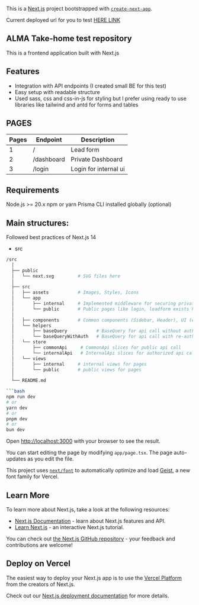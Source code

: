 This is a [Next.js](https://nextjs.org) project bootstrapped with [`create-next-app`](https://nextjs.org/docs/app/api-reference/cli/create-next-app).

Current deployed url for you to test [HERE LINK](https://nextjs.org)

## ALMA Take-home test repository

This is a frontend application built with Next.js

## Features
- Integration with API endpoints (I created small BE for this test)
- Easy setup with readable structure
- Used sass, css and css-in-js for styling but I prefer using ready to use libraries like tailwind and antd for forms and tables

## PAGES

| Pages  | Endpoint      | Description           |
|--------|---------------|-----------------------|
| 1      | /             | Lead form             |
| 2      | /dashboard    | Private Dashboard     |
| 3      | /login        | Login for internal ui |

## Requirements
Node.js >= 20.x
npm or yarn
Prisma CLI installed globally (optional)

## Main structures:
Followed best practices of Next.js 14

- src

```sh
/src
  │
  ├── public
  │   └── next.svg         # SVG files here
  │
  ├── src
  │   ├── assets           # Images, Styles, Icons
  │   └── app
  │       ├── internal     # Implemented middleware for securing private, internal pages
  │       └── public       # Public pages like login, leadform exists here
  │
  │   ├── components       # Common components (Sidebar, Header), UI (widget like small components like button, spinner ...)
  │   └── helpers
  │       ├── baseQuery           # BaseQuery for api call without auth
  │       └── baseQueryWithAuth   # BaseQuery for api call with re-auth and redirection
  │   └── store
  │       ├── commonApi     # CommonApi slices for public api call
  │       └── internalApi   # InternalApi slices for authorized api call with JWT token
  │   └── views
  │       ├── internal     # internal views for pages
  │       └── public       # public views for pages
  │
  └── README.md

```bash
npm run dev
# or
yarn dev
# or
pnpm dev
# or
bun dev
```

Open [http://localhost:3000](http://localhost:3000) with your browser to see the result.

You can start editing the page by modifying `app/page.tsx`. The page auto-updates as you edit the file.

This project uses [`next/font`](https://nextjs.org/docs/app/building-your-application/optimizing/fonts) to automatically optimize and load [Geist](https://vercel.com/font), a new font family for Vercel.

## Learn More

To learn more about Next.js, take a look at the following resources:

- [Next.js Documentation](https://nextjs.org/docs) - learn about Next.js features and API.
- [Learn Next.js](https://nextjs.org/learn) - an interactive Next.js tutorial.

You can check out [the Next.js GitHub repository](https://github.com/vercel/next.js) - your feedback and contributions are welcome!

## Deploy on Vercel

The easiest way to deploy your Next.js app is to use the [Vercel Platform](https://vercel.com/new?utm_medium=default-template&filter=next.js&utm_source=create-next-app&utm_campaign=create-next-app-readme) from the creators of Next.js.

Check out our [Next.js deployment documentation](https://nextjs.org/docs/app/building-your-application/deploying) for more details.
